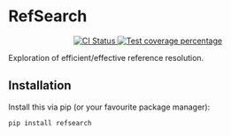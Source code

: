 # RefSearch

<p align="center">
  <a href="https://github.com/romanchyla/refsearch/actions?query=workflow%3ACI">
    <img src="https://img.shields.io/github/workflow/status/romanchyla/refsearch/CI/main?label=CI&logo=github&style=flat-square" alt="CI Status" >
  </a>
  <a href="https://codecov.io/gh/romanchyla/refsearch">
    <img src="https://img.shields.io/codecov/c/github/romanchyla/refsearch.svg?logo=codecov&logoColor=fff&style=flat-square" alt="Test coverage percentage">
  </a>
</p>


Exploration of efficient/effective reference resolution.

## Installation

Install this via pip (or your favourite package manager):

`pip install refsearch`



